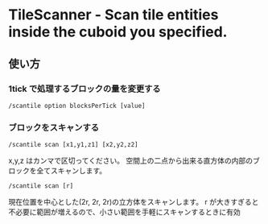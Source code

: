 # TileScanner - Scan tile entities inside the cuboid you specified.

## 使い方

### 1tick で処理するブロックの量を変更する

`/scantile option blocksPerTick [value]`

### ブロックをスキャンする

`/scantile scan [x1,y1,z1] [x2,y2,z2]`

x,y,z はカンマで区切ってください。
空間上の二点から出来る直方体の内部のブロックを全てスキャンします。

`/scantile scan [r]`

現在位置を中心とした(2r, 2r, 2r)の立方体をスキャンします。
r が大きすぎると不必要に範囲が増えるので、小さい範囲を手軽にスキャンするときに有効

